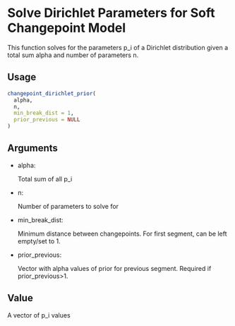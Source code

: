 # Solve Dirichlet Parameters for Soft Changepoint Model

This function solves for the parameters p_i of a Dirichlet distribution
given a total sum alpha and number of parameters n.

## Usage

``` r
changepoint_dirichlet_prior(
  alpha,
  n,
  min_break_dist = 1,
  prior_previous = NULL
)
```

## Arguments

- alpha:

  Total sum of all p_i

- n:

  Number of parameters to solve for

- min_break_dist:

  Minimum distance between changepoints. For first segment, can be left
  empty/set to 1.

- prior_previous:

  Vector with alpha values of prior for previous segment. Required if
  prior_previous\>1.

## Value

A vector of p_i values
